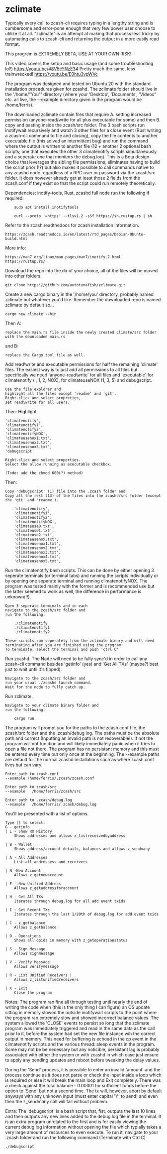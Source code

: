 # zclimate

Typically every call to zcash-cli requires typing in a lengthy string and is cumbersome and error-pone enough that very few power user choose to utilize it at all. "zclimate" is an attempt at making that process less tricky by automating calls to zcash-cli and returning the output in a more easily read format. 

This program is EXTREMELY BETA, USE AT YOUR OWN RISK!! 

This video covers the setup and basic usage (and some troubleshooting lol!) https://youtu.be/48V5eYNzE34
Pretty much the same, less trainwrecked! https://youtu.be/E0htu3vpWVc

The program was designed and tested on Ubuntu 20 with the standard installation procedures given for zcashd. The zclimate folder should live in the '/home/"You"' directory (where your 'Desktop', 'Documents', 'Videos" etc. all live, the --example directory given in the program would be /home/ferris). 

The downloaded zclimate contain files that require 
A. setting increased permission (anyone-read/write for all plus executable for some) and then 
B. copy and pasting inside the zcash/src folder. 
The 3 bash scripts run inotifywait recursively and watch 3 other files for a close event (Rust writing a zcash-cli command to file and closing), copy the file contents to another executable file (this solved an intermittent bug) and run the command where the output is written to another file (12 + another 2 optional bash scripts; one that executes the other 3 climatenotify scripts simultaneously and a seperate one that monitors the debug.log). 
This is a Beta design choice that leverages the sibling file permissions, eliminates having to build the script prior (!?) but also makes it possible to call commands native to any zcashd node regardless of a RPC user or password via the zcash/src folder. It does however already get at least those 2 fields from the zcash.conf if they exist so that the script could run remotely theoretically.

 

Dependencies: inotify-tools, Rust, zcashd full node 
	run the following if required:
	
		sudo apt install inotifytools
	
		curl --proto '=https' --tlsv1.2 -sSf https://sh.rustup.rs | sh
	
Refer to the zcash.readthedocs for zcash installation information.
	
	https://zcash.readthedocs.io/en/latest/rtd_pages/Debian-Ubuntu-build.html

More info:

	https://man7.org/linux/man-pages/man7/inotify.7.html
	https://rustup.rs/
	
Download the repo into the dir of your choice, all of the files will be moved into other folders.

	git clone https://github.com/autotunafish/zclimate.git
	
Create a new cargo binary in the '/home/you' directory, probably named zclimate but whatever you'd like. 
Remember the downloaded repo is named zclimate by default so...

	cargo new climate --bin

Then A: 

	replace the main.rs file inside the newly created climate/src folder with the downloaded main.rs
	
and B: 

	replace the Cargo.toml file as well.

Add read\write and executable permissions for half the remaining 'climate' files. The easiest way is to just add all permissions to all files but specifically we need 'anyone-read\write' for all files and 'executable' for climatenotify ( , 1, 2, NOX), for climateuseNOX (1, 3, 5) and debugscript. 

	Use the file explorer and 
	highlight all the files except 'readme' and 'git'. 
	Right-click and select propreties,
	set read\write for all users.
	
Then:
	Highlight
	
	'climatenotify', 
	'climatenotify1', 
	'climatenotify2',
	'climatenotifyNOX', 
	'climateusenox1.txt', 
	'climateusenox3.txt',
	'climateusenox5.txt',
	'debugscript'
	
	Right-click and select properties.
	Select the allow running as executable checkbox.
	
	(Todo: add the chmod 600(?) method)

Then:

	Copy 'debugscript' (1) file into the .zcash folder and
	Copy all the rest (13) of the files into the zcashd/src folder (except the 'git' and 'readme').
	
		'climatenotify', 
		'climatenotify1', 
		'climatenotify2',
		'climatenotifyNOX', 
		'climateuse0.txt', 
		'climateuse1.txt', 
		'climateuse2.txt',
		'climateusenox.txt', 
		'climateusenox1.txt', 
		'climateusenox2.txt',
		'climateusenox3.txt', 
		'climateusenox4.txt',
		'climateusenox5.txt',

Run the climatenotify bash scripts. This can be done by either opening 3 seperate terminals (or terminal tabs) and running the scripts individually or by opening one seperate terminal and running climatenotifyNOX. The program was tested mainly with the former and is recommended use but the latter seemed to work as well, the difference in performance is unknown(!!).

	Open 3 seperate terminals and in each
	navigate to the zcash/src folder and
	run the following:
	
		./climatenotify
		./climatenotify1
		./climatenotify2
		 
	These scripts run seperately from the zclimate binary and will need terminating after you are finished using the program. 
	To terminate, select the terminal and push 'ctrl C'
		
Run zcashd. The Node will need to be fully sync'd in order to call any zcash-cli command besides 'getinfo' (yes) and 'Get All TXs' (maybe?! best just to wait until it's tipped).

	Navigate to the zcash/src folder and
	run your usual ./zcashd launch command.
	Wait for the node to fully catch up.
		
Run zclimate. 

	Navigate to your climate binary folder and 
	run the following:
  
		cargo run
			
The program will prompt you for the paths to
	the zcash.conf file,
	the zcash/src folder and
	the .zcash/debug log.
The paths must be the absolute path and correct (Inputting an invalid path is not recoverable!). If not the program will not function and will likely immediately panic when it tries to open a file not there. The program has no persistant memory and this must be entered every time but only once at the beginning. 
The --example paths are default for the normal zcashd installations such as where zcash.conf lives but can vary.

	Enter path to zcash.conf
	--example /home/ferris/.zcash/zcash.conf

	Enter path to zcash/src
	--example   /home/ferris/zcash/src

	Enter path to .zcash/debug.log 
	--example   /home/ferris/.zcash/debug.log
	
You'll be presented with a list of options.

	Type [] to select:
	G - getinfo 
	| L - Show RX History 
		Shows addresses and allows z_listreceivedbyaddress
		
	| B - Wallet 
		Shows address/account details, balances and allows z_sendmany
		
	| A - All Addresses 
		List all addressess and receivers
		
	| N -New Account 
		Allows z_getnewaccount
		
	| F - New Unified Address
		Allows z_getaddressforaccount
		 
	| H - Get All TXs 
		Iterates through debug.log for all add event txids
		
	| I - Get Recent TXs 
		Iterates through the last 1/20th of debug.log for add event txids
		
	| C - z_getbalance 		
		Allows z_getbalance
		
	| O - Operations 
		Shows all opids in memory with z_getoperationstatus
		
	| S - Sign Message 
		Allows signmessage
		
	| V - Verify Message 
		Allows verifymessage
		
	| R - List Unified Receivers |
		Allows z_listunifiedreceivers
		
	| X - Exit
		Close the program


Notes: The program ran fine all through testing until nearly the end of writing the code when (this is the only thing I can figure) an OS update sitting in memory slowed the outside inotifywait scripts to the point where the program ran extremely slow and showed incorrect balance values. The system allowed the 'CLOSE' events to persist so long that the zclimate program was immediately triggered and read in the same data as the call prior to it, before the system had set the new file instance wih the correct output in memory. This need for buffering is echoed in the cp event in the climatenotify scripts and the various thread::sleep events in the program. Some may not be be necessary but any noticible, persistant lag is probably associated with either the system or with zcashd in which case just ensure to apply any pending updates and reboot before tweaking the delay values.

During the 'Send' process, it is possible to enter an invalid 'amount' and the process continue as it does not parse or check the input inside a loop which is required or else it will break the main loop and Exit completely. There was a check against the total balance - 0.00001 for sufficient funds before the option to 'Send' but not a second time. The tx will, however, abort by default anyways with any unknown input (must enter capital 'Y' to send) and even then the z_sendmany call will fail without problem. 

Extra: The 'debugscript' is a bash script that, fist, outputs the last 10 lines and then outputs any new lines added to the debug.log file in the terminal. It is an extra program unrelated to the first and is for easily viewing the current debug.log information without opening the file which typially takes a very large amount of resources to even execute. To run it, navigate to your .zcash folder and run the following command (Terminate with Ctrl C)
  
  	./debugscript
